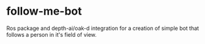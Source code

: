 # follow-me-bot
Ros package and depth-ai/oak-d integration for a creation of simple bot that follows a person in it's field of view.
